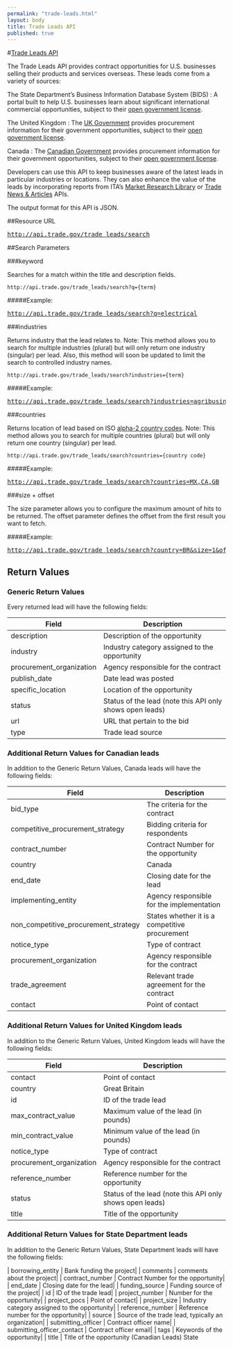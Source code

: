 ```yaml
---
permalink: "trade-leads.html"
layout: body
title: Trade Leads API
published: true
---
```


#<a href="trade-leads.html">Trade Leads API</a>

The Trade Leads API provides contract opportunities for U.S. businesses selling their products and services overseas. These leads come from a variety of sources:

The State Department’s Business Information Database System (BIDS)
: A portal built to help U.S. businesses learn about significant international commercial opportunities, subject to their [open government license](https://github.com/USStateDept/bids).

The United Kingdom
: The [UK Government](https://www.contractsfinder.businesslink.gov.uk/) provides procurement information for their government opportunities, subject to their [open government license](http://www.nationalarchives.gov.uk/doc/open-government-licence/).

Canada
: The [Canadian Government](https://buyandsell.gc.ca/procurement-data/) provides procurement information for their government opportunities, subject to their [open government license](http://data.gc.ca/eng/open-government-licence-canada).

Developers can use this API to keep businesses aware of the latest leads in particular industries or locations. They can also enhance the value of the leads by incorporating reports from ITA’s [Market Research Library](http://developer.trade.gov/market-research-library.html) or [Trade News & Articles](http://developer.trade.gov/trade-news-articles.html) APIs.

The output format for this API is JSON.

##Resource URL

<div><a href="http://api.trade.gov/trade_leads/search"><pre>http://api.trade.gov/trade_leads/search</pre></a></div>

##Search Parameters

###keyword

Searches for a match within the title and description fields.

    http://api.trade.gov/trade_leads/search?q={term}

#####Example:

<div><a href="http://api.trade.gov/trade_leads/search?q=electrical"><pre>http://api.trade.gov/trade_leads/search?q=electrical</pre></a></div>

###industries

Returns industry that the lead relates to.  Note:  This method allows you to search for multiple industries (plural) but will only return one industry (singular) per lead.  Also, this method will soon be updated to limit the search to controlled industry names.

    http://api.trade.gov/trade_leads/search?industries={term}

#####Example:

<div><a href="http://api.trade.gov/trade_leads/search?industries=agribusiness"><pre>http://api.trade.gov/trade_leads/search?industries=agribusiness</pre></a></div>

###countries

Returns location of lead based on ISO [alpha-2 country codes](http://www.iso.org/iso/home/standards/country_codes/country_names_and_code_elements.htm).  Note:  This method allows you to search for multiple countries (plural) but will only return one country (singular) per lead.  

    http://api.trade.gov/trade_leads/search?countries={country code}

#####Example:

<div><a href="http://api.trade.gov/trade_leads/search?countries=MX,CA,GB"><pre>http://api.trade.gov/trade_leads/search?countries=MX,CA,GB</pre></a></div>

###size + offset

The size parameter allows you to configure the maximum amount of hits to be returned. The offset parameter defines the offset from the first result you want to fetch.

#####Example:

<div><a href="http://api.trade.gov/trade_leads/search?country=BR&size=1&offset=1"><pre>http://api.trade.gov/trade_leads/search?country=BR&size=1&offset=1</pre></a></div>


## Return Values

### Generic Return Values

Every returned lead will have the following fields:

| Field | Description |
| ------| ------------|
| description | Description of the opportunity |
| industry | Industry category assigned to the opportunity |
| procurement_organization | Agency responsible for the contract |
| publish_date | Date lead was posted |
| specific_location | Location of the opportunity |
| status | Status of the lead (note this API only shows open leads) |
| url | URL that pertain to the bid |
| type | Trade lead source|

### Additional Return Values for Canadian leads

In addition to the Generic Return Values, Canada leads will have the following fields:

| Field	| Description |
| ------| ------------|
| bid_type | The criteria for the contract  |
| competitive_procurement_strategy | Bidding criteria for respondents |
| contract_number | Contract Number for the opportunity |
| country | Canada |
| end_date | Closing date for the lead |
| implementing_entity | Agency responsible for the implementation |
| non_competitive_procurement_strategy | States whether it is a competitive procurement |
| notice_type | Type of contract |
| procurement_organization | Agency responsible for the contract |
| trade_agreement | Relevant trade agreement for the contract |
| contact | Point of contact |

### Additional Return Values for United Kingdom leads

In addition to the Generic Return Values, United Kingdom leads will have the following fields:

| Field	| Description |
| ------| -------------|
| contact | Point of contact |
| country | Great Britain |
| id | ID of the trade lead |
| max_contract_value  | Maximum value of the lead (in pounds) |
| min_contract_value | Minimum value of the lead (in pounds) |
| notice_type | Type of contract |
| procurement_organization 	| Agency responsible for the contract |
| reference_number | Reference number for the opportunity |
| status | Status of the lead (note this API only shows open leads) |
| title| Title of the opportunity |

### Additional Return Values for State Department leads

In addition to the Generic Return Values, State Department leads will have the following fields:

| borrowing_entity | Bank funding the project|
| comments | comments about the project|
| contract_number | Contract Number for the opportunity|
| end_date | Closing date for the lead|
| funding_source | Funding source of the project|
| id | ID of the trade lead|
| project_number | Number for the opportunity|
| project_pocs | Point of contact|
| project_size | Industry category assigned to the opportunity|
| reference_number | Reference number for the opportunity|
| source | Source of the trade lead, typically an organization|
| submitting_officer | Contract officer name|
| submitting_officer_contact | Contract officer email|
| tags | Keywords of the opportunity|
| title | Title of the opportunity (Canadian Leads) State
